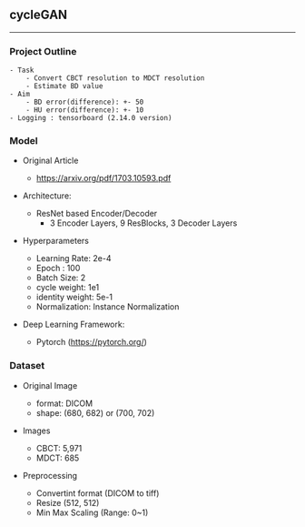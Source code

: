 ## cycleGAN

---

### Project Outline
    - Task
        - Convert CBCT resolution to MDCT resolution
        - Estimate BD value 
    - Aim
        - BD error(difference): +- 50
        - HU error(difference): +- 10 
    - Logging : tensorboard (2.14.0 version)

### Model 

- Original Article
  - https://arxiv.org/pdf/1703.10593.pdf

- Architecture:
  - ResNet based Encoder/Decoder
    - 3 Encoder Layers, 9 ResBlocks, 3 Decoder Layers  

- Hyperparameters
    - Learning Rate: 2e-4
    - Epoch : 100
    - Batch Size: 2
    - cycle weight: 1e1
    - identity weight: 5e-1
    - Normalization: Instance Normalization

- Deep Learning Framework: 
  - Pytorch (https://pytorch.org/)


### Dataset
- Original Image
    - format: DICOM
    - shape: (680, 682) or (700, 702)

- Images
    - CBCT: 5,971
    - MDCT: 685

- Preprocessing
    - Convertint format (DICOM to tiff)
    - Resize (512, 512)
    - Min Max Scaling (Range: 0~1)
